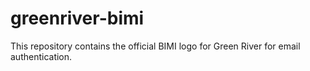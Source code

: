 # greenriver-bimi
This repository contains the official BIMI logo for Green River for email authentication.
